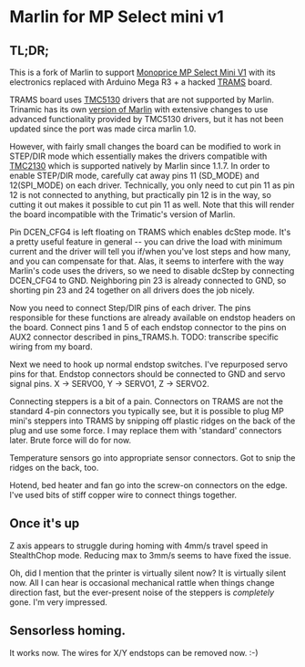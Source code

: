 # Marlin for MP Select mini v1

## TL;DR;
This is a fork of Marlin to support [Monoprice MP Select Mini V1](https://www.mpselectmini.com/) with its electronics replaced with Arduino Mega R3 + a hacked [TRAMS](https://www.trinamic.com/support/eval-kits/details/trams/) board.

TRAMS board uses [TMC5130](https://www.trinamic.com/products/integrated-circuits/details/tmc5130/) drivers that are not supported by Marlin. Trinamic has its own [version of Marlin](https://github.com/trinamic/TRAMS-Firmware) with extensive changes to use advanced functionality provided by TMC5130 drivers, but it has not been updated since the port was made circa marlin 1.0.

However, with fairly small changes the board can be modified to work in STEP/DIR mode which essentially makes the drivers compatible with [TMC2130](https://www.trinamic.com/products/integrated-circuits/details/tmc2130/) which is supported natively by Marlin since 1.1.7.
In order to enable STEP/DIR mode, carefully cat away pins 11 (SD_MODE) and 12(SPI_MODE) on each driver. Technically, you only need to cut pin 11 as pin 12 is not connected to anything, but practically pin 12 is in the way, so cutting it out makes it possible to cut pin 11 as well. Note that this will render the board incompatible with the Trimatic's version of Marlin.

Pin DCEN_CFG4 is left floating on TRAMS which enables dcStep mode. It's a pretty useful feature in general -- you can drive the load with minimum current and the driver will tell you if/when you've lost steps and how many, and you can compensate for that. Alas, it seems to interfere with the way Marlin's code uses the drivers, so we need to disable dcStep by connecting DCEN_CFG4 to GND. Neighboring pin 23 is already connected to GND, so shorting pin 23 and 24 together on all drivers does the job nicely.

Now you need to connect Step/DIR pins of each driver. The pins responsible for these functions are already available on endstop headers on the board. Connect pins 1 and 5 of each endstop connector to the pins on AUX2 connector described in pins_TRAMS.h. TODO: transcribe specific wiring from my board.

Next we need to hook up normal endstop switches. I've repurposed servo pins for that. Endstop connectors should be connected to GND and servo signal pins. X -> SERVO0, Y -> SERVO1, Z -> SERVO2.

Connecting steppers is a bit of a pain. Connectors on TRAMS are not the standard 4-pin connectors you typically see, but it is possible to plug MP mini's steppers into TRAMS by snipping off plastic ridges on the back of the plug and use some force. I may replace them with 'standard' connectors later. Brute force will do for now.

Temperature sensors go into appropriate sensor connectors. Got to snip the ridges on the back, too.

Hotend, bed heater and fan go into the screw-on connectors on the edge. I've used bits of stiff copper wire to connect things together.

## Once it's up

Z axis appears to struggle during homing with 4mm/s travel speed in StealthChop mode. Reducing max to 3mm/s seems to have fixed the issue.

Oh, did I mention that the printer is virtually silent now? It is virtually silent now. All I can hear is occasional mechanical rattle when things change direction fast, but the ever-present noise of the steppers is *completely* gone. I'm very impressed.

## Sensorless homing.

It works now. The wires for X/Y endstops can be removed now. :-)
